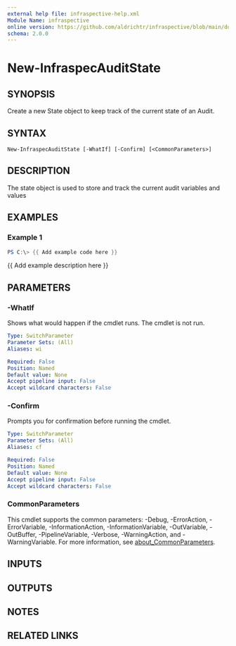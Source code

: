 ```yaml
---
external help file: infraspective-help.xml
Module Name: infraspective
online version: https://github.com/aldrichtr/infraspective/blob/main/docs/help/New-InfraspecAuditState.md
schema: 2.0.0
---
```


# New-InfraspecAuditState

## SYNOPSIS
Create a new State object to keep track of the current state of an Audit.

## SYNTAX

```
New-InfraspecAuditState [-WhatIf] [-Confirm] [<CommonParameters>]
```

## DESCRIPTION
The state object is used to store and track the current audit variables and values

## EXAMPLES

### Example 1
```powershell
PS C:\> {{ Add example code here }}
```

{{ Add example description here }}

## PARAMETERS

### -WhatIf
Shows what would happen if the cmdlet runs.
The cmdlet is not run.

```yaml
Type: SwitchParameter
Parameter Sets: (All)
Aliases: wi

Required: False
Position: Named
Default value: None
Accept pipeline input: False
Accept wildcard characters: False
```

### -Confirm
Prompts you for confirmation before running the cmdlet.

```yaml
Type: SwitchParameter
Parameter Sets: (All)
Aliases: cf

Required: False
Position: Named
Default value: None
Accept pipeline input: False
Accept wildcard characters: False
```

### CommonParameters
This cmdlet supports the common parameters: -Debug, -ErrorAction, -ErrorVariable, -InformationAction, -InformationVariable, -OutVariable, -OutBuffer, -PipelineVariable, -Verbose, -WarningAction, and -WarningVariable. For more information, see [about_CommonParameters](http://go.microsoft.com/fwlink/?LinkID=113216).

## INPUTS

## OUTPUTS

## NOTES

## RELATED LINKS
